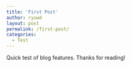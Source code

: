 ```yaml
---
title: 'First Post'
author: ryuwd
layout: post
permalink: /first-post/
categories:
  - Test
---
```


Quick test of blog features. Thanks for reading!

